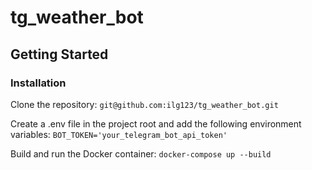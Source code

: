 # tg_weather_bot

## Getting Started

### Installation
 
Clone the repository: `git@github.com:ilg123/tg_weather_bot.git`

Create a .env file in the project root and add the following environment variables:
`BOT_TOKEN='your_telegram_bot_api_token'`

Build and run the Docker container:
`docker-compose up --build`
